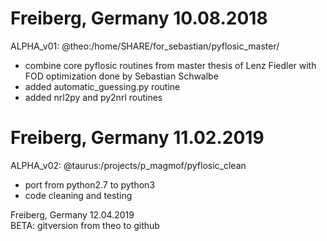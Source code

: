 # Freiberg, Germany 10.08.2018   
ALPHA_v01: @theo:/home/SHARE/for_sebastian/pyflosic_master/  
- combine core pyflosic routines from master thesis of Lenz Fiedler with FOD optimization done by Sebastian Schwalbe   
- added automatic_guessing.py routine  
- added nrl2py and py2nrl routines  

# Freiberg, Germany 11.02.2019  
ALPHA_v02: @taurus:/projects/p_magmof/pyflosic_clean
- port from python2.7 to python3
- code cleaning and testing   
	
Freiberg, Germany 12.04.2019   
BETA: gitversion from theo to github   
